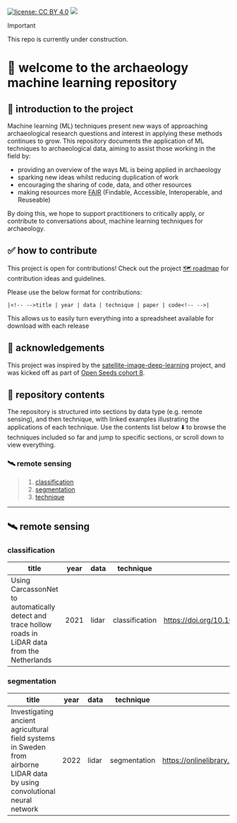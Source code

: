 [![license: CC BY 4.0](https://img.shields.io/badge/license-CC_BY_4.0-lightgrey.svg)](https://creativecommons.org/licenses/by/4.0/)
![](https://img.shields.io/github/issues/{lakillo}/{archaeology-machine-learning}.svg)
<!-- [![visits](https://hits.sh/github.com/lakillo/archaeology-machine-learning.svg?label=visits&color=11cc9a)](https://hits.sh/github.com/lakillo/archaeology-machine-learning/) -->

> [!IMPORTANT]
> This repo is currently under construction.

# 👋 welcome to the archaeology machine learning repository

## 📖 introduction to the project
Machine learning (ML) techniques present new ways of approaching archaeological research questions and interest in applying these methods continues to grow. 
This repository documents the application of ML techniques to archaeological data, aiming to assist those working in the field by:

* providing an overview of the ways ML is being applied in archaeology
* sparking new ideas whilst reducing duplication of work
* encouraging the sharing of code, data, and other resources
* making resources more [FAIR](https://www.nature.com/articles/sdata201618) (Findable, Accessible, Interoperable, and Reuseable)

By doing this, we hope to support practitioners to critically apply, or contribute to conversations about, machine learning techniques for archaeology.

## ✅ how to contribute
This project is open for contributions! Check out the project [🗺️ roadmap](https://github.com/lakillo/archaeology-machine-learning/issues/3) for contribution ideas and guidelines.

Please use the below format for contributions:

```
|<!-- -->title | year | data | technique | paper | code<!-- -->|
```

This allows us to easily turn everything into a spreadsheet available for download with each release

## 🙏 acknowledgements
This project was inspired by the [satellite-image-deep-learning](https://github.com/satellite-image-deep-learning/) project, and was kicked off as part of [Open Seeds cohort 8](https://openlifesci.org/openseeds/ols-8/).

## 📁 repository contents
The repository is structured into sections by data type (e.g. remote sensing), and then technique, with linked examples illustrating the applications of each technique. Use the contents list below ⬇️ to browse the techniques included so far and jump to specific sections, or scroll down to view everything.

### 🛰️ remote sensing
> 1. [classification](https://github.com/lakillo/archaeology-machine-learning/edit/main/README.md###classification)
> 2. [segmentation](https://github.com/lakillo/archaeology-machine-learning/edit/main/README.md###segmentation)
> 3. [technique](link)

---

## 🛰️ remote sensing
### classification
| title | year | data | technique | paper | code |
| ---- | ---- | ---- | ---- | ---- | ---- |
|<!-- -->Using CarcassonNet to automatically detect and trace hollow roads in LiDAR data from the Netherlands | 2021 | lidar | classification | https://doi.org/10.1016/j.culher.2020.10.009 | code:tbc <!-- -->|

### segmentation
| title | year | data | technique | paper | code |
| ---- | ---- | ---- | ---- | ---- | ---- 
|<!-- -->Investigating ancient agricultural field systems in Sweden from airborne LIDAR data by using convolutional neural network | 2022 | lidar | segmentation | https://onlinelibrary.wiley.com/doi/full/10.1002/arp.1886 | code:tbc <!-- -->|
